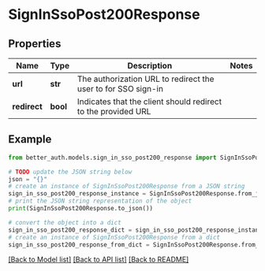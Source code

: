 # SignInSsoPost200Response


## Properties

Name | Type | Description | Notes
------------ | ------------- | ------------- | -------------
**url** | **str** | The authorization URL to redirect the user to for SSO sign-in | 
**redirect** | **bool** | Indicates that the client should redirect to the provided URL | 

## Example

```python
from better_auth.models.sign_in_sso_post200_response import SignInSsoPost200Response

# TODO update the JSON string below
json = "{}"
# create an instance of SignInSsoPost200Response from a JSON string
sign_in_sso_post200_response_instance = SignInSsoPost200Response.from_json(json)
# print the JSON string representation of the object
print(SignInSsoPost200Response.to_json())

# convert the object into a dict
sign_in_sso_post200_response_dict = sign_in_sso_post200_response_instance.to_dict()
# create an instance of SignInSsoPost200Response from a dict
sign_in_sso_post200_response_from_dict = SignInSsoPost200Response.from_dict(sign_in_sso_post200_response_dict)
```
[[Back to Model list]](../README.md#documentation-for-models) [[Back to API list]](../README.md#documentation-for-api-endpoints) [[Back to README]](../README.md)


